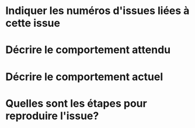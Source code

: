 # Indiquer les numéros d'issues liées à cette issue

# Décrire le comportement attendu

# Décrire le comportement actuel

# Quelles sont les étapes pour reproduire l'issue?
